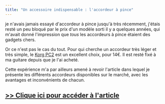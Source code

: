 ```yaml
---
title: "Un accessoire indispensable : l'accordeur à pince"
---
```


je n'avais jamais essayé d'accordeur à pince jusqu'à très récemment, j'étais 
resté un peu bloqué par le prix d'un modèle sorti il y a quelques années, qui 
m'avait donné l'impression que *tous* les accordeurs à pince étaient des 
gadgets chers.

Or ce n'est pas le cas du tout. Pour qui cherche un accordeur très léger et 
très simple, le [Korg PC2][pc2] est un excellent choix, pour 14€. Il est resté 
fixé à ma guitare depuis que je l'ai acheté.

Cette expérience m'a par ailleurs amené à revoir l'article dans lequel je 
présente les différents accordeurs disponibles sur le marché, avec les 
avantages et inconvénients de chacun.

## [>> Clique ici pour accéder à l'article][article]

[pc2]:http://bit.ly/korg-pc2
[article]:https://www.accordersaguitare.com/acheter-un-accordeur/
